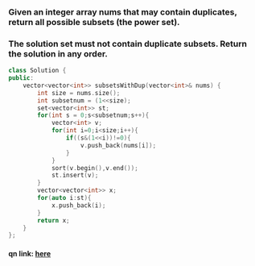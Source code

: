 ### Given an integer array nums that may contain duplicates, return all possible subsets (the power set).

### The solution set must not contain duplicate subsets. Return the solution in any order.

```cpp
class Solution {
public:
    vector<vector<int>> subsetsWithDup(vector<int>& nums) {
        int size = nums.size();
        int subsetnum = (1<<size);
        set<vector<int>> st;
        for(int s = 0;s<subsetnum;s++){
            vector<int> v;
            for(int i=0;i<size;i++){
                if((s&(1<<i))!=0){
                    v.push_back(nums[i]);
                }
            }
            sort(v.begin(),v.end());
            st.insert(v);
        }
        vector<vector<int>> x;
        for(auto i:st){
            x.push_back(i);
        }
        return x;
    }
};

```

#### qn link: <a href="https://leetcode.com/problems/subsets-ii/"> here </a>
